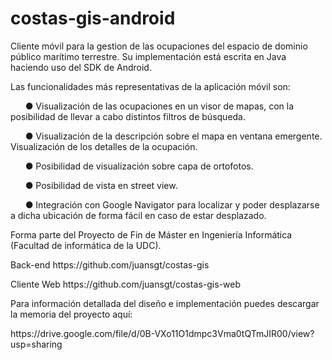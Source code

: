 # costas-gis-android
Cliente móvil para la gestion de las ocupaciones del espacio de dominio público marítimo terrestre. Su implementación está escrita en Java haciendo uso del SDK de Android.
<p></p>
Las funcionalidades más representativas de la aplicación móvil son:
<p></p>
&nbsp;&nbsp;&nbsp;&nbsp;&nbsp;&nbsp;● Visualización de las ocupaciones en un visor de mapas, con la posibilidad de
llevar a cabo distintos filtros de búsqueda.<p></p>
&nbsp;&nbsp;&nbsp;&nbsp;&nbsp;&nbsp;● Visualización de la descripción sobre el mapa en ventana emergente.
Visualización de los detalles de la ocupación.<p></p>
&nbsp;&nbsp;&nbsp;&nbsp;&nbsp;&nbsp;● Posibilidad de visualización sobre capa de ortofotos.<p></p>
&nbsp;&nbsp;&nbsp;&nbsp;&nbsp;&nbsp;● Posibilidad de vista en street view.<p></p>
&nbsp;&nbsp;&nbsp;&nbsp;&nbsp;&nbsp;● Integración con Google Navigator para localizar y poder desplazarse a dicha
ubicación de forma fácil en caso de estar desplazado.<p></p>
Forma parte del Proyecto de Fin de Máster en Ingeniería Informática (Facultad de informática de la UDC).
<p></p>
Back-end https://github.com/juansgt/costas-gis
<p></p>
Cliente Web https://github.com/juansgt/costas-gis-web
<p></p>
Para información detallada del diseño e implementación puedes descargar la memoria del proyecto aquí: 
<p></p>
https://drive.google.com/file/d/0B-VXo11O1dmpc3Vma0tQTmJIR00/view?usp=sharing

